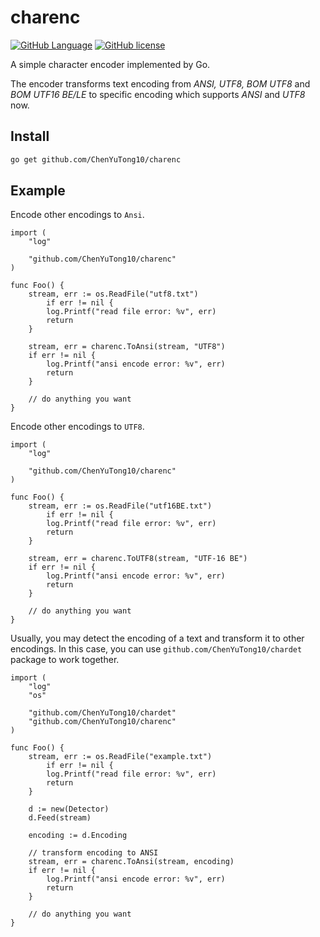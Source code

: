 # charenc

[![GitHub Language](https://img.shields.io/badge/Go-reference-blue)](https://go.dev)
[![GitHub license](https://img.shields.io/github/license/ChenYuTong10/charenc)](https://github.com/ChenYuTong10/charenc/blob/master/LICENSE)

A simple character encoder implemented by Go.

The encoder transforms text encoding from *ANSI, UTF8, BOM UTF8* and *BOM UTF16 BE/LE* to specific encoding which supports *ANSI* and *UTF8* now.

## Install

```bash
go get github.com/ChenYuTong10/charenc
```

## Example

Encode other encodings to `Ansi`.

```Golang
import (
    "log"

    "github.com/ChenYuTong10/charenc"
)

func Foo() {
    stream, err := os.ReadFile("utf8.txt")
        if err != nil {
        log.Printf("read file error: %v", err)
        return
    }

    stream, err = charenc.ToAnsi(stream, "UTF8")
    if err != nil {
        log.Printf("ansi encode error: %v", err)
        return
    }

    // do anything you want
}
```

Encode other encodings to `UTF8`.

```Golang
import (
    "log"

    "github.com/ChenYuTong10/charenc"
)

func Foo() {
    stream, err := os.ReadFile("utf16BE.txt")
        if err != nil {
        log.Printf("read file error: %v", err)
        return
    }

    stream, err = charenc.ToUTF8(stream, "UTF-16 BE")
    if err != nil {
        log.Printf("ansi encode error: %v", err)
        return
    }

    // do anything you want
}
```

Usually, you may detect the encoding of a text and transform it to other encodings. In this case, you can use `github.com/ChenYuTong10/chardet` package to work together.

```Golang
import (
    "log"
    "os"

    "github.com/ChenYuTong10/chardet"
    "github.com/ChenYuTong10/charenc"
)

func Foo() {
    stream, err := os.ReadFile("example.txt")
        if err != nil {
        log.Printf("read file error: %v", err)
        return
    }

    d := new(Detector)
    d.Feed(stream)
    
    encoding := d.Encoding

    // transform encoding to ANSI
    stream, err = charenc.ToAnsi(stream, encoding)
    if err != nil {
        log.Printf("ansi encode error: %v", err)
        return
    }

    // do anything you want
}
```